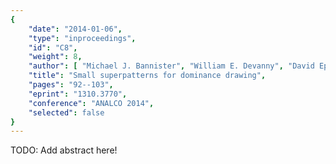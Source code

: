 ```yaml
---
{
    "date": "2014-01-06",
    "type": "inproceedings",
    "id": "C8",
    "weight": 8,
    "author": [ "Michael J. Bannister", "William E. Devanny", "David Eppstein" ],
    "title": "Small superpatterns for dominance drawing",
    "pages": "92--103",
    "eprint": "1310.3770",
    "conference": "ANALCO 2014",
    "selected": false
}
---
```


TODO: Add abstract here!

